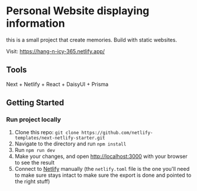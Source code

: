 # Personal Website displaying information

this is a small project that create memories. Build with static websites. 

Visit: https://hang-n-icy-365.netlify.app/

## Tools

Next + Netlify + React + DaisyUI + Prisma

## Getting Started

### Run project locally

1. Clone this repo: `git clone https://github.com/netlify-templates/next-netlify-starter.git`
2. Navigate to the directory and run `npm install`
3. Run `npm run dev`
4. Make your changes, and open [http://localhost:3000](http://localhost:3000) with your browser to see the result
5. Connect to [Netlify](https://url.netlify.com/Bk4UicocL) manually (the `netlify.toml` file is the one you'll need to make sure stays intact to make sure the export is done and pointed to the right stuff)